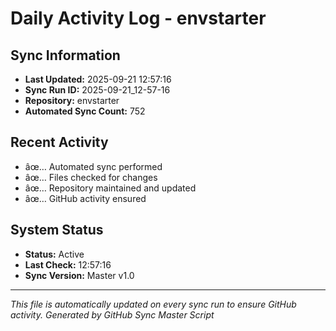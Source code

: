 ﻿# Daily Activity Log - envstarter

## Sync Information
- **Last Updated:** 2025-09-21 12:57:16
- **Sync Run ID:** 2025-09-21_12-57-16
- **Repository:** envstarter
- **Automated Sync Count:** 752

## Recent Activity
- âœ… Automated sync performed
- âœ… Files checked for changes
- âœ… Repository maintained and updated
- âœ… GitHub activity ensured

## System Status
- **Status:** Active
- **Last Check:** 12:57:16
- **Sync Version:** Master v1.0

---
*This file is automatically updated on every sync run to ensure GitHub activity.*
*Generated by GitHub Sync Master Script*
